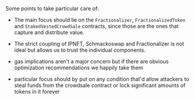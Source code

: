 Some points to take particular care of:

- The main focus should lie on the `Fractionalizer`, `FractionalizedToken` and `StakedVestedCrowdSale` contracts, since those are the ones that capture and distribute value.

- The strict coupling of IPNFT, Schmackoswap and Fractionalizer is not ideal but allows us to trust the individual components.

- gas implications aren't a major concern but if there are obvious optimization recommendations we happily take them

- particular focus should by put on any condition that'd allow attackers to steal funds from the crowdsale contract or lock significant amounts of tokens in it forever
